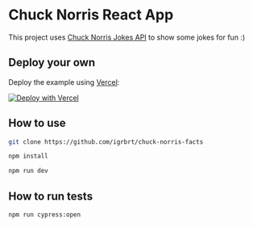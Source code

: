 # Chuck Norris React App

This project uses [Chuck Norris Jokes API](https://api.chucknorris.io/) to show some jokes for fun :)

## Deploy your own

Deploy the example using [Vercel](https://vercel.com?utm_source=github&utm_medium=readme&utm_campaign=next-example):

[![Deploy with Vercel](https://vercel.com/button)](https://vercel.com/new/git/external?repository-url=https://github.com/vercel/next.js/tree/canary/examples/with-tailwindcss&project-name=with-tailwindcss&repository-name=with-tailwindcss)

## How to use

```bash
git clone https://github.com/igrbrt/chuck-norris-facts

npm install

npm run dev
```

## How to run tests

```bash
npm run cypress:open
```
